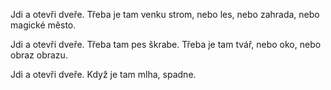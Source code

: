 Jdi a otevři dveře.
           Třeba je tam venku
           strom, nebo les,
           nebo zahrada,
           nebo magické město.

Jdi a otevři dveře.
           Třeba tam pes škrabe.
           Třeba je tam tvář,
           nebo oko,
           nebo obraz
           obrazu.

Jdi a otevři dveře.
           Když je tam mlha,
           spadne.

